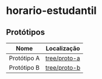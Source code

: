 # horario-estudantil

## Protótipos

| Nome | Localização |
| ---- | ------------|
| Protótipo A | [tree/proto-a](https://github.com/guesant/horario-estudantil/tree/proto-a) |
| Protótipo B | [tree/proto-b](https://github.com/guesant/horario-estudantil/tree/proto-b) |

